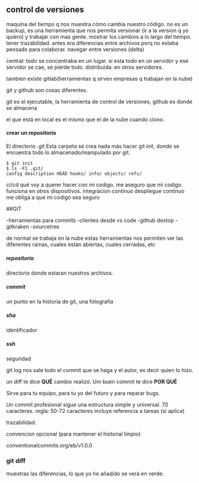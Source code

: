 ## control de versiones

maquina del tiempo q nos muestra cómo cambia nuestro código.
no es un backup, es una herramienta que nos permita versionar (ir a la version q yo quiero) y trabajar con mas gente. 
mostrar los cambios a lo largo del tiempo.
tener trazabilidad.
antes era diferencias entre archivos porq no estaba pensado para colaborar.
navegar entre versiones (delta)

central: todo se concentraba en un lugar. si esta todo en un servidor y ese servidor se cae, se pierde todo.
distribuida: en otros servidores.

tambien existe gitlab(herramientas q sirven empresas q trabajan en la nube)

git y github son cosas diferentes.

git es el ejecutable, la herramienta de control de versiones, github es donde se almacena

el que está en local es el mismo que el de la nube cuando clono.

#### crear un repositorio
El directorio .git
Esta carpeta se crea nada más hacer git init, donde se encuentra todo lo almacenado/manipulado por
git.
```
$ git init
$ ls -F1 .git/
config description HEAD hooks/ info/ objects/ refs/ 
```

ci/cd qué voy a querer hacer con mi codigo. me aseguro que mi codigo funciona en otros dispositivos.
integracion continuo despliegue continuo
me obliga a que mi codigo sea seguro


##GIT

-herramientas para commits 
-clientes desde vs code
-github destop
-gitkraken
-sourcetree 

de normal se trabaja en la nube
estas herramientas nos permiten ver las diferentes ramas, cuales están abiertas, cuales cerradas, etc

##### repositorio

directorio donde estaran nuestros archivos. 

##### commit

un punto en la historia de git, una fotografia 

##### sha 

identificador

##### ssh 

seguridad 

git log nos sale todo el commit que se haga y el autor, es decir quien lo hizo.

un diff te dice **QUÉ** cambio realizó. Um buen commit te dice **POR QUÉ**

Sirve para tu equipo, para tu yo del futuro y para reparar bugs.

Un commit profesional sigue una estructura simple y universal. 70 caracteres.
regla: 50-72 caracteres
incluye referencia a tareas (si aplica)


trazabilidad.

convencion opcional (para mantener el historial limpio)

conventionalcommits.org/eb/v1.0.0

### git diff 

muestras las diferencias, lo que yo he añadido se verá en verde.
